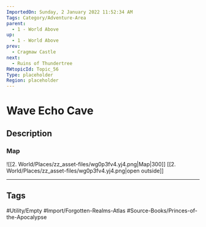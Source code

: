 ```yaml
---
ImportedOn: Sunday, 2 January 2022 11:52:34 AM
Tags: Category/Adventure-Area
parent:
  - 1 - World Above
up:
  - 1 - World Above
prev:
  - Cragmaw Castle
next:
  - Ruins of Thundertree
RWtopicId: Topic_56
Type: placeholder
Region: placeholder
---
```

# Wave Echo Cave
## Description
### Map
![[2. World/Places/zz_asset-files/wg0p3fv4.yj4.png|Map|300]]
[[2. World/Places/zz_asset-files/wg0p3fv4.yj4.png|open outside]]


---
## Tags
#Utility/Empty #Import/Forgotten-Realms-Atlas #Source-Books/Princes-of-the-Apocalypse

